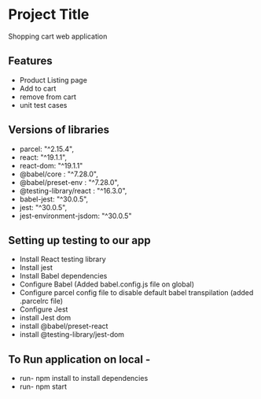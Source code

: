 # Project Title

Shopping cart web application

## Features

- Product Listing page
- Add to cart
- remove from cart 
- unit test cases

## Versions of libraries

- parcel: "^2.15.4",
- react: "^19.1.1",
- react-dom: "^19.1.1"
- @babel/core : "^7.28.0",
- @babel/preset-env : "^7.28.0",
- @testing-library/react : "^16.3.0",
- babel-jest: "^30.0.5",
- jest: "^30.0.5",
- jest-environment-jsdom: "^30.0.5"

## Setting up testing to our app 

- Install React testing library
- Install jest
- Install Babel dependencies
- Configure Babel (Added babel.config.js file on global)
- Configure parcel config file to disable default babel transpilation (added .parcelrc file)
- Configure Jest
- install Jest dom 
- install @babel/preset-react
- install @testing-library/jest-dom

## To Run application on local - 

- run- npm install to install dependencies 
- run-  npm start 






